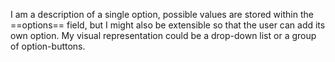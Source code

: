 I am a description of a single option, possible values are stored within the ==options== field, but I might also be extensible so that the user can add its own option. My visual representation could be a drop-down list or a group of option-buttons.